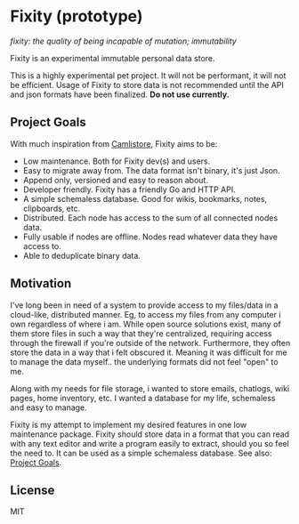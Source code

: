 
# Fixity (prototype)

_fixity: the quality of being incapable of mutation; immutability_

Fixity is an experimental immutable personal data store.

This is a highly experimental pet project. It will not be performant,
it will not be efficient. Usage of Fixity to store data is not recommended
until the API and json formats have been finalized. **Do not use currently.**


## Project Goals

With much inspiration from [Camlistore](https://camlistore.org),
Fixity aims to be:

- Low maintenance. Both for Fixity dev(s) and users.
- Easy to migrate away from. The data format isn't binary, it's just Json.
- Append only, versioned and easy to reason about.
- Developer friendly. Fixity has a friendly Go and HTTP API.
- A simple schemaless database. Good for wikis, bookmarks, notes, clipboards, etc.
- Distributed. Each node has access to the sum of all connected nodes data.
- Fully usable if nodes are offline. Nodes read whatever data they have access to.
- Able to deduplicate binary data.


## Motivation

I've long been in need of a system to provide access to my files/data
in a cloud-like, distributed manner. Eg, to access my files from
any computer i own regardless of where i am. While open source
solutions exist, many of them store files in such a way that
they're centralized, requiring access through the firewall if you're
outside of the network.
Furthermore, they often store the data in a way that i felt obscured it.
Meaning it was difficult for me to manage the data myself.. the underlying
formats did not feel "open" to me.

Along with my needs for file storage, i wanted to store emails, chatlogs,
wiki pages, home inventory, etc. I wanted a database for my life, schemaless
and easy to manage.

Fixity is my attempt to implement my desired features in one low maintenance
package. Fixity should store data in a format that you can read with any
text editor and write a program easily to extract, should you so feel the
need to. It can be used as a simple schemaless database. See also:
[Project Goals](#project-goals).




## License

MIT
